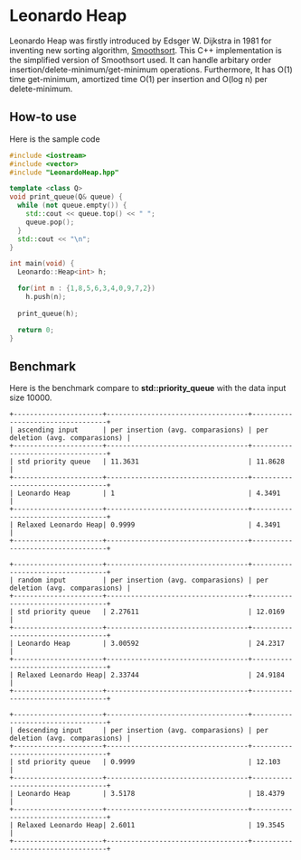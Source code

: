 # Leonardo Heap

Leonardo Heap was firstly introduced by Edsger W. Dijkstra in 1981 for inventing new sorting algorithm, [Smoothsort](https://en.wikipedia.org/wiki/Smoothsort). This C++ implementation is the simplified version of Smoothsort used. It can handle arbitary order insertion/delete-minimum/get-minimum operations. Furthermore, It has O(1) time get-minimum, amortized time O(1) per insertion and O(log n) per delete-minimum.

## How-to use

Here is the sample code

```cpp
#include <iostream>
#include <vector>
#include "LeonardoHeap.hpp"

template <class Q>
void print_queue(Q& queue) {
  while (not queue.empty()) {
    std::cout << queue.top() << " ";
    queue.pop();
  }
  std::cout << "\n";
}

int main(void) {
  Leonardo::Heap<int> h;

  for(int n : {1,8,5,6,3,4,0,9,7,2})
    h.push(n);
   
  print_queue(h);

  return 0;
}
```
## Benchmark

Here is the benchmark compare to **std::priority_queue** with the data input size 10000.

```
+----------------------+-----------------------------------+----------------------------------+
| ascending input      | per insertion (avg. comparasions) | per deletion (avg. comparasions) |
+----------------------+-----------------------------------+----------------------------------+
| std priority queue   | 11.3631                           | 11.8628                          |
+----------------------+-----------------------------------+----------------------------------+
| Leonardo Heap        | 1                                 | 4.3491                           |
+----------------------+-----------------------------------+----------------------------------+
| Relaxed Leonardo Heap| 0.9999                            | 4.3491                           |
+----------------------+-----------------------------------+----------------------------------+

+----------------------+-----------------------------------+----------------------------------+
| random input         | per insertion (avg. comparasions) | per deletion (avg. comparasions) |
+----------------------+-----------------------------------+----------------------------------+
| std priority queue   | 2.27611                           | 12.0169                          |
+----------------------+-----------------------------------+----------------------------------+
| Leonardo Heap        | 3.00592                           | 24.2317                          |
+----------------------+-----------------------------------+----------------------------------+
| Relaxed Leonardo Heap| 2.33744                           | 24.9184                          |
+----------------------+-----------------------------------+----------------------------------+

+----------------------+-----------------------------------+----------------------------------+
| descending input     | per insertion (avg. comparasions) | per deletion (avg. comparasions) |
+----------------------+-----------------------------------+----------------------------------+
| std priority queue   | 0.9999                            | 12.103                           |
+----------------------+-----------------------------------+----------------------------------+
| Leonardo Heap        | 3.5178                            | 18.4379                          |
+----------------------+-----------------------------------+----------------------------------+
| Relaxed Leonardo Heap| 2.6011                            | 19.3545                          |
+----------------------+-----------------------------------+----------------------------------+
```

